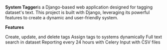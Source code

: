**System Tagger**is a Django-based web application designed for tagging dataset's text. This project is built with Django,
leveraging its powerful features to create a dynamic and user-friendly system.


**Features**

Create, update, and delete tags
Assign tags to systems dynamically
Full text search in dataset
Reporting every 24 hours with Celery
Input with CSV files
